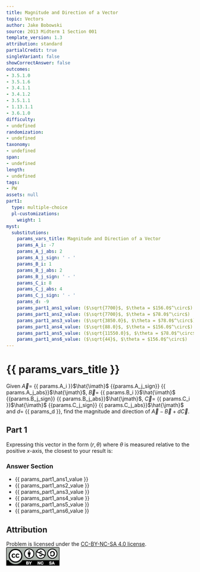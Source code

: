 ```yaml
---
title: Magnitude and Direction of a Vector
topic: Vectors
author: Jake Bobowski
source: 2013 Midterm 1 Section 001
template_version: 1.3
attribution: standard
partialCredit: true
singleVariant: false
showCorrectAnswer: false
outcomes:
- 3.5.1.0
- 3.5.1.6
- 3.4.1.1
- 3.4.1.2
- 3.5.1.1
- 1.13.1.1
- 3.6.1.0
difficulty:
- undefined
randomization:
- undefined
taxonomy:
- undefined
span:
- undefined
length:
- undefined
tags:
- PW
assets: null
part1:
  type: multiple-choice
  pl-customizations:
    weight: 1
myst:
  substitutions:
    params_vars_title: Magnitude and Direction of a Vector
    params_A_i: -7
    params_A_j_abs: 2
    params_A_j_sign: ' - '
    params_B_i: 1
    params_B_j_abs: 2
    params_B_j_sign: ' - '
    params_C_i: 8
    params_C_j_abs: 4
    params_C_j_sign: ' - '
    params_d: -9
    params_part1_ans1_value: ($\sqrt{7700}$, $\theta = $156.0$^\circ$)
    params_part1_ans2_value: ($\sqrt{7700}$, $\theta = $78.0$^\circ$)
    params_part1_ans3_value: ($\sqrt{3850.0}$, $\theta = $78.0$^\circ$)
    params_part1_ans4_value: ($\sqrt{88.0}$, $\theta = $156.0$^\circ$)
    params_part1_ans5_value: ($\sqrt{11550.0}$, $\theta = $78.0$^\circ$)
    params_part1_ans6_value: ($\sqrt{44}$, $\theta = $156.0$^\circ$)
---
```

# {{ params_vars_title }}
Given $\vec{A} =$ {{ params.A_i }}$\hat{\imath}$ {{params.A_j_sign}} {{ params.A_j_abs}}$\hat{\jmath}$, $\vec{B} =$ {{ params.B_i }}$\hat{\imath}$ {{params.B_j_sign}} {{ params.B_j_abs}}$\hat{\jmath}$, $\vec{C} =$ {{ params.C_i }}$\hat{\imath}$ {{params.C_j_sign}} {{ params.C_j_abs}}$\hat{\jmath}$ and $d=$ {{ params_d }}, find the magnitude and direction of $\vec{A}-\vec{B}+d\vec{C}$.

## Part 1

Expressing this vector in the form $(r,\theta)$ where $\theta$ is measured relative to the positive $x$-axis, the closest to your result is:

### Answer Section

- {{ params_part1_ans1_value }}
- {{ params_part1_ans2_value }}
- {{ params_part1_ans3_value }}
- {{ params_part1_ans4_value }}
- {{ params_part1_ans5_value }}
- {{ params_part1_ans6_value }}

## Attribution

Problem is licensed under the [CC-BY-NC-SA 4.0 license](https://creativecommons.org/licenses/by-nc-sa/4.0/).<br> ![The Creative Commons 4.0 license requiring attribution-BY, non-commercial-NC, and share-alike-SA license.](https://raw.githubusercontent.com/firasm/bits/master/by-nc-sa.png)